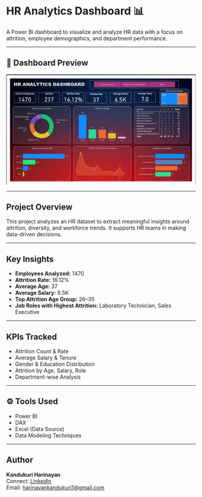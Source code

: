 # HR Analytics Dashboard 📊

A Power BI dashboard to visualize and analyze HR data with a focus on attrition, employee demographics, and department performance.

---

## 📸 Dashboard Preview

![Dashboard](hr-analytics-dashboard/assets/dashboard.png)

---

##  Project Overview

This project analyzes an HR dataset to extract meaningful insights around attrition, diversity, and workforce trends. It supports HR teams in making data-driven decisions.

---

##  Key Insights

- **Employees Analyzed:** 1470
- **Attrition Rate:** 16.12%
- **Average Age:** 37
- **Average Salary:** 6.5K
- **Top Attrition Age Group:** 26–35
- **Job Roles with Highest Attrition:** Laboratory Technician, Sales Executive

---

##  KPIs Tracked

- Attrition Count & Rate  
- Average Salary & Tenure  
- Gender & Education Distribution  
- Attrition by Age, Salary, Role  
- Department-wise Analysis  

---

## ⚙️ Tools Used

- Power BI  
- DAX  
- Excel (Data Source)  
- Data Modeling Techniques

---
## Author

**Kandukuri Harinayan**  
Connect: [LinkedIn](https://www.linkedin.com/in/harinayan-kandukuri-ba7123280/)  
Email: harinayankandukuri1@gmail.com
